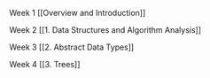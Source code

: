 Week 1
[[Overview and Introduction]]

Week 2
[[1. Data Structures and Algorithm Analysis]]

Week 3
[[2. Abstract Data Types]]

Week 4
[[3. Trees]]

